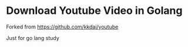 Download Youtube Video in Golang
==================

Forked from https://github.com/kkdai/youtube

Just for go lang study

